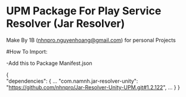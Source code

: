 # UPM Package For Play Service Resolver (Jar Resolver)

Make By 1B (nhnpro.nguyenhoang@gmail.com) for personal Projects

#How To Import:

-Add this to Package Manifest.json

{  
  "dependencies": {
		...
		"com.namnh.jar-resolver-unity": "https://github.com/nhnpro/Jar-Resolver-Unity-UPM.git#1.2.122",
		...
	}
}